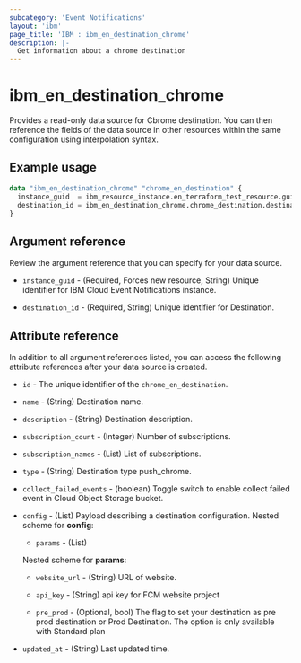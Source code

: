 ```yaml
---
subcategory: 'Event Notifications'
layout: 'ibm'
page_title: 'IBM : ibm_en_destination_chrome'
description: |-
  Get information about a chrome destination
---
```


# ibm_en_destination_chrome

Provides a read-only data source for Cbrome destination. You can then reference the fields of the data source in other resources within the same configuration using interpolation syntax.

## Example usage

```terraform
data "ibm_en_destination_chrome" "chrome_en_destination" {
  instance_guid  = ibm_resource_instance.en_terraform_test_resource.guid
  destination_id = ibm_en_destination_chrome.chrome_destination.destination_id
}
```

## Argument reference

Review the argument reference that you can specify for your data source.

- `instance_guid` - (Required, Forces new resource, String) Unique identifier for IBM Cloud Event Notifications instance.

- `destination_id` - (Required, String) Unique identifier for Destination.

## Attribute reference

In addition to all argument references listed, you can access the following attribute references after your data source is created.

- `id` - The unique identifier of the `chrome_en_destination`.

- `name` - (String) Destination name.

- `description` - (String) Destination description.

- `subscription_count` - (Integer) Number of subscriptions.

- `subscription_names` - (List) List of subscriptions.

- `type` - (String) Destination type push_chrome.

- `collect_failed_events` - (boolean) Toggle switch to enable collect failed event in Cloud Object Storage bucket.

- `config` - (List) Payload describing a destination configuration.
  Nested scheme for **config**:

  - `params` - (List)

  Nested scheme for **params**:

  - `website_url` - (String) URL of website.

  - `api_key` - (String) api key for FCM website project

  - `pre_prod` - (Optional, bool) The flag to set your destination as pre prod destination or Prod Destination. The option is only available with Standard plan

- `updated_at` - (String) Last updated time.
